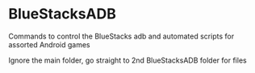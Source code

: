 # BlueStacksADB
Commands to control the BlueStacks adb and automated scripts for assorted Android games

Ignore the main folder, go straight to 2nd BlueStacksADB folder for files
